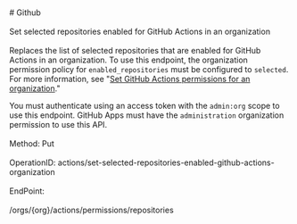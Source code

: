<br>#     Github</br>
<br>Set selected repositories enabled for GitHub Actions in an organization</br>
<br>Replaces the list of selected repositories that are enabled for GitHub Actions in an organization. To use this endpoint, the organization permission policy for `enabled_repositories` must be configured to `selected`. For more information, see "[Set GitHub Actions permissions for an organization](#set-github-actions-permissions-for-an-organization)."

You must authenticate using an access token with the `admin:org` scope to use this endpoint. GitHub Apps must have the `administration` organization permission to use this API.</br>
<br>Method: Put</br>
<br>OperationID: actions/set-selected-repositories-enabled-github-actions-organization</br>
<br>EndPoint:</br>
<br>/orgs/{org}/actions/permissions/repositories</br>
